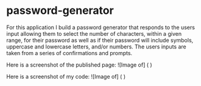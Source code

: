 # password-generator

For this application I build a password generator that responds to the users input allowing them to select the number of characters, within a given range, for their password as well as if their password will include symbols, uppercase and lowercase letters, and/or numbers. The users inputs are taken from a series of confirmations and prompts.

Here is a screenshot of the published page:
![Image of] ( )

Here is a screenshot of my code:
![Image of] ( )
